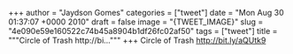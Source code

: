 
+++
author = "Jaydson Gomes"
categories = ["tweet"]
date = "Mon Aug 30 01:37:07 +0000 2010"
draft = false
image = "{TWEET_IMAGE}"
slug = "4e090e59e160522c74b45a8904b1df26fc02af50"
tags = ["tweet"]
title = """Circle of Trash http://bi..."""
+++
Circle of Trash http://bit.ly/aQUtk9
